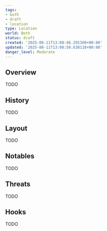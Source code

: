 ```yaml
---
tags:
- both
- draft
- location
type: Location
world: Both
status: draft
created: '2025-08-11T13:08:46.291360+00:00'
updated: '2025-08-11T13:08:50.638118+00:00'
danger_level: Moderate
---
```



## Overview

TODO
## History

TODO
## Layout

TODO
## Notables

TODO
## Threats

TODO
## Hooks

TODO
